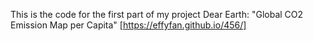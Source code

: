 This is the code for the first part of my project Dear Earth: "Global CO2 Emission Map per Capita" 
[https://effyfan.github.io/456/]
